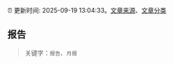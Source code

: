 :alarm_clock: 更新时间: 2025-09-19 13:04:33。[文章来源](/README.md)、[文章分类](/TAGS.md)

## 报告


> 关键字：`报告`、`月报`



